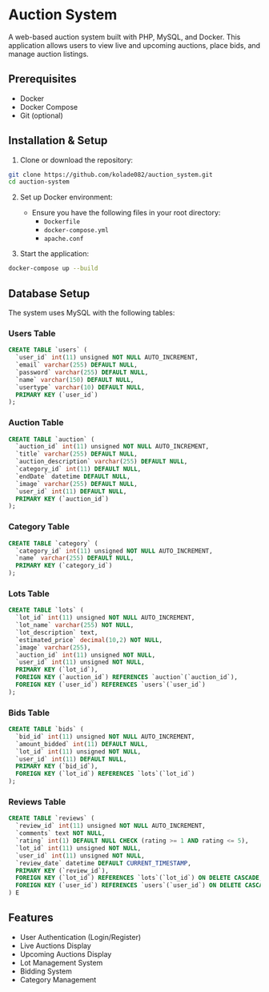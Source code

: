 # Auction System

A web-based auction system built with PHP, MySQL, and Docker. This application allows users to view live and upcoming auctions, place bids, and manage auction listings.

## Prerequisites

- Docker
- Docker Compose
- Git (optional)

## Installation & Setup

1. Clone or download the repository:
```bash
git clone https://github.com/kolade082/auction_system.git
cd auction-system
```

2. Set up Docker environment:
   - Ensure you have the following files in your root directory:
     - `Dockerfile`
     - `docker-compose.yml`
     - `apache.conf`

3. Start the application:
```bash
docker-compose up --build
```

## Database Setup

The system uses MySQL with the following tables:

### Users Table
```sql
CREATE TABLE `users` (
  `user_id` int(11) unsigned NOT NULL AUTO_INCREMENT,
  `email` varchar(255) DEFAULT NULL,
  `password` varchar(255) DEFAULT NULL,
  `name` varchar(150) DEFAULT NULL,
  `usertype` varchar(10) DEFAULT NULL,
  PRIMARY KEY (`user_id`)
);
```

### Auction Table
```sql
CREATE TABLE `auction` (
  `auction_id` int(11) unsigned NOT NULL AUTO_INCREMENT,
  `title` varchar(255) DEFAULT NULL,
  `auction_description` varchar(255) DEFAULT NULL,
  `category_id` int(11) DEFAULT NULL,
  `endDate` datetime DEFAULT NULL,
  `image` varchar(255) DEFAULT NULL,
  `user_id` int(11) DEFAULT NULL,
  PRIMARY KEY (`auction_id`)
);
```

### Category Table
```sql
CREATE TABLE `category` (
  `category_id` int(11) unsigned NOT NULL AUTO_INCREMENT,
  `name` varchar(255) DEFAULT NULL,
  PRIMARY KEY (`category_id`)
);
```

### Lots Table
```sql
CREATE TABLE `lots` (
  `lot_id` int(11) unsigned NOT NULL AUTO_INCREMENT,
  `lot_name` varchar(255) NOT NULL,
  `lot_description` text,
  `estimated_price` decimal(10,2) NOT NULL,
  `image` varchar(255),
  `auction_id` int(11) unsigned NOT NULL,
  `user_id` int(11) unsigned NOT NULL,
  PRIMARY KEY (`lot_id`),
  FOREIGN KEY (`auction_id`) REFERENCES `auction`(`auction_id`),
  FOREIGN KEY (`user_id`) REFERENCES `users`(`user_id`)
);
```

### Bids Table
```sql
CREATE TABLE `bids` (
  `bid_id` int(11) unsigned NOT NULL AUTO_INCREMENT,
  `amount_bidded` int(11) DEFAULT NULL,
  `lot_id` int(11) unsigned NOT NULL,
  `user_id` int(11) DEFAULT NULL,
  PRIMARY KEY (`bid_id`),
  FOREIGN KEY (`lot_id`) REFERENCES `lots`(`lot_id`)
);
```
### Reviews Table
```sql
CREATE TABLE `reviews` (
  `review_id` int(11) unsigned NOT NULL AUTO_INCREMENT,
  `comments` text NOT NULL,
  `rating` int(1) DEFAULT NULL CHECK (rating >= 1 AND rating <= 5),
  `lot_id` int(11) unsigned NOT NULL,
  `user_id` int(11) unsigned NOT NULL,
  `review_date` datetime DEFAULT CURRENT_TIMESTAMP,
  PRIMARY KEY (`review_id`),
  FOREIGN KEY (`lot_id`) REFERENCES `lots`(`lot_id`) ON DELETE CASCADE,
  FOREIGN KEY (`user_id`) REFERENCES `users`(`user_id`) ON DELETE CASCADE
) E
```

## Features
- User Authentication (Login/Register)
- Live Auctions Display
- Upcoming Auctions Display
- Lot Management System
- Bidding System
- Category Management

